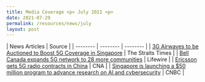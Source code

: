 ```yaml
---
title: Media Coverage <p> July 2021 <p>
date: 2021-07-29
permalink: /resources/news/july
layout: post
---
```



| News Articles | Source | 
| -------- | -------- | -------- |
| <a href="https://www.straitstimes.com/tech/tech-news/3g-airwaves-to-be-auctioned-to-boost-5g-coverage-in-spore" target="_blank">3G Airwaves to be Auctioned to Boost 5G Coverage in Singapore</a>   | The Straits Times     |
| <a href="https://www.lifewire.com/5g-news-4428066" target="_blank">Bell Canada expands 5G network to 28 more communities</a>   | Lifewire     |
| <a href="https://www.channelnewsasia.com/news/business/ericsson-gets-5g-radio-contracts-in-china-sources-15361950" target="_blank">Ericsson gets 5G radio contracts in China</a>   | CNA     |
| <a href="https://www.cnbc.com/2021/07/13/singapore-to-launch-50-million-program-in-ai-cybersecurity-research-for-5g.html" target="_blank">Singapore is launching a $50 million program to advance research on AI and cybersecurity</a>   | CNBC     |
